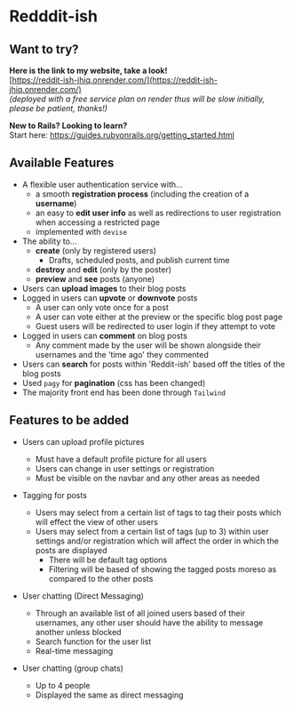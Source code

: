 # Redddit-ish
 
## Want to try?
**Here is the link to my website, take a look!**
<br>[https://reddit-ish-jhiq.onrender.com/](https://reddit-ish-jhiq.onrender.com/)
<br>*(deployed with a free service plan on render thus will be slow initially, please be patient, thanks!)*

**New to Rails? Looking to learn?**
<br>Start here: https://guides.rubyonrails.org/getting_started.html

## Available Features
- A flexible user authentication service with...
	-  a smooth **registration process** (including the creation of a **username**)
	-  an easy to **edit user info** as well as redirections to user registration when accessing a restricted page
	-  implemented with `devise`
- The ability to...
	- **create** (only by registered users)
		- Drafts, scheduled posts, and publish current time
	- **destroy** and **edit** (only by the poster)
	- **preview** and **see** posts (anyone)
- Users can **upload images** to their blog posts
- Logged in users can **upvote** or **downvote** posts
	- A user can only vote once for a post
	- A user can vote either at the preview or the specific blog post page
	- Guest users will be redirected to user login if they attempt to vote
- Logged in users can **comment** on blog posts
	- Any comment made by the user will be shown alongside their usernames and the 'time ago' they commented
- Users can **search** for posts within 'Reddit-ish' based off the titles of the blog posts
- Used `pagy` for **pagination** (css has been changed)
- The majority front end has been done through `Tailwind`


## Features to be added

 - Users can upload profile pictures
	- Must have a default profile picture for all users
	- Users can change in user settings or registration
	- Must be visible on the navbar and any other areas as needed

 - Tagging for posts
	- Users may select from a certain list of tags to tag their posts which will effect the view of other users
	- Users may select from a certain list of tags (up to 3) within user settings and/or registration which will affect the order in which the posts are displayed
		- There will be default tag options
		- Filtering will be based of showing the tagged posts moreso as compared to the other posts

- User chatting (Direct Messaging)
	- Through an available list of all joined users based of their usernames, any other user should have the ability to  message another unless blocked
	- Search function for the user list
	- Real-time messaging

- User chatting (group chats)
	- Up to 4 people
	- Displayed the same as direct messaging
